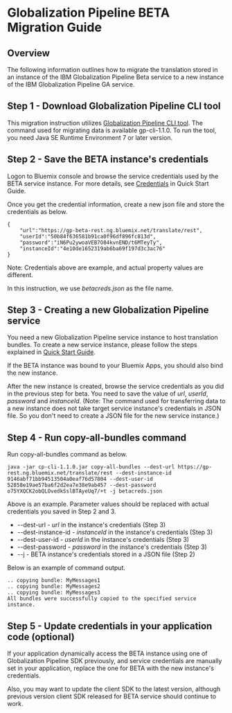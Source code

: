 <!--
/*  
 * Copyright IBM Corp. 2016
 *
 * Licensed under the Apache License, Version 2.0 (the "License");
 * you may not use this file except in compliance with the License.
 * You may obtain a copy of the License at
 *
 * http://www.apache.org/licenses/LICENSE-2.0
 *
 * Unless required by applicable law or agreed to in writing, software
 * distributed under the License is distributed on an "AS IS" BASIS,
 * WITHOUT WARRANTIES OR CONDITIONS OF ANY KIND, either express or implied.
 * See the License for the specific language governing permissions and
 * limitations under the License.
 */
-->
# Globalization Pipeline BETA Migration Guide

## Overview

The following information outlines how to migrate the translation stored
in an instance of the IBM Globalization Pipeline Beta service to a new
instance of the IBM Globalization Pipeline GA service.

## Step 1 - Download Globalization Pipeline CLI tool

This migration instruction utilizes [Globalization Pipeline
CLI tool](https://github.com/IBM-Bluemix/gp-java-tools). The command
used for migrating data is available gp-cli-1.1.0. To run the
tool, you need Java SE Runtime Environment 7 or later version.

## Step 2 - Save the BETA instance's credentials

Logon to Bluemix console and browse the service credentials used by
the BETA service instance. For more details, see [Credentials](README.md#4-credentials)
in Quick Start Guide.

Once you get the credential information, create a new json file
and store the credentials as below.
```
{
    "url":"https://gp-beta-rest.ng.bluemix.net/translate/rest",
    "userId":"50b84f636581b91ca0f96df896fc813d",
    "password":"iN6Pu2ywoaVEB7O84kvnEND/t6MTeyTy",
    "instanceId":"4e10de1652319ab6ba69f197d3c3ac76"
}
```
Note: Credentials above are example, and actual property values
are different.

In this instruction, we use *betacreds.json* as the file name.

## Step 3 - Creating a new Globalization Pipeline service

You need a new Globalization Pipeline service instance to host translation
bundles. To create a new service instance, please follow the steps
explained in [Quick Start Guide](README.md#quick-start-guide).

If the BETA instance was bound to your Bluemix Apps, you should also
bind the new instance.

After the new instance is created, browse the service credentials
as you did in the previous step for beta. You need to save the value
of *url*, *userId*, *password* and *instanceId*. (Note: The command used
for transferring data to a new instance does not take target service
instance's credentials in JSON file. So you don't need to create a
JSON file for the new service instance.)

## Step 4 - Run copy-all-bundles command

Run copy-all-bundles command as below.
```
java -jar cp-cli-1.1.0.jar copy-all-bundles --dest-url https://gp-rest.ng.bluemix.net/translate/rest --dest-instance-id 9146abf71bb94513504a0eaf76d57804 --dest-user-id 52858e19ae57ba6f2d2ea7e38e9ab457 --dest-password o75YXQCK2obQLOvedkSslBTAyeUq7/+t -j betacreds.json
```
Above is an example. Parameter values should be replaced with
actual credentials you saved in Step 2 and 3.

* --dest-url - *url* in the instance's credentials (Step 3)
* --dest-instance-id - *instanceId* in the instance's credentials (Step 3)
* --dest-user-id - *userId* in the instance's credentials (Step 3)
* --dest-password - *password* in the instance's credentials (Step 3)
* --j - BETA instance's credentials stored in a JSON file (Step 2)

Below is an example of command output.
```
.. copying bundle: MyMessages1
.. copying bundle: MyMessages2
.. copying bundle: MyMessages3
All bundles were successfully copied to the specified service instance.
```

## Step 5 - Update credentials in your application code (optional)

If your application dynamically access the BETA instance using one of
Globalization Pipeline SDK previously, and service credentials are
manually set in your application, replace the one for BETA with the
new instance's credentials.

Also, you may want to update the client SDK to the latest version,
although previous version client SDK released for BETA service
should continue to work.

